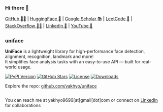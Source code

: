 ### Hi there 👋

[GitHub 🧑‍💻](https://github.com/yakhyo) | [HuggingFace 🤗](https://huggingface.co/yakhyo) | [Google Scholar 📚](https://scholar.google.com/citations?user=I66QbJIAAAAJ&hl=en) | [LeetCode 🧩](https://leetcode.com/y_valikhujaev) | [StackOverflow 🧑‍🏫](https://stackoverflow.com/users/14815986/yakhyo) | [LinkedIn 💼](https://www.linkedin.com/in/y-valikhujaev/) | [YouTube 🎥](https://youtube.com/codeuz)


<!--
- 📄 Check out my [resume](./index.md) in markdown format.
- 📝 Personal blog: <a href="https://yakhyo.github.io" target="_blank">yakhyo.github.io</a>
-->

##
### [uniface](https://github.com/yakhyo/uniface)

**UniFace** is a lightweight library for high-performance face detection, alignment, recognition, landmark and more!  
It simplifies face analysis tasks with an easy-to-use API — built for real-world usage.

[![PyPI Version](https://img.shields.io/pypi/v/uniface.svg)](https://pypi.org/project/uniface/) 
[![GitHub Stars](https://img.shields.io/github/stars/yakhyo/uniface)](https://github.com/yakhyo/uniface/stargazers) 
[![License](https://img.shields.io/badge/License-MIT-blue.svg)](https://opensource.org/licenses/MIT) 
[![Downloads](https://pepy.tech/badge/uniface)](https://pepy.tech/project/uniface)

Explore the repo: [github.com/yakhyo/uniface](https://github.com/yakhyo/uniface)

##

You can reach me at yakhyo9696[at]gmail[dot]com or connect on [LinkedIn](https://www.linkedin.com/in/y-valikhujaev/) for collaborations

